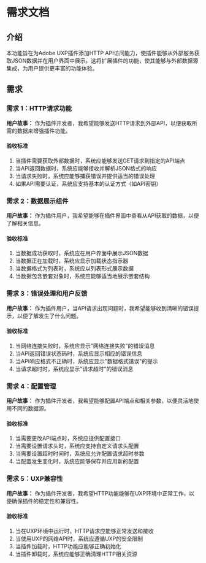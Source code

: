 # 需求文档

## 介绍

本功能旨在为Adobe UXP插件添加HTTP API访问能力，使插件能够从外部服务获取JSON数据并在用户界面中展示。这将扩展插件的功能，使其能够与外部数据源集成，为用户提供更丰富的功能体验。

## 需求

### 需求 1：HTTP请求功能

**用户故事：** 作为插件开发者，我希望能够发送HTTP请求到外部API，以便获取所需的数据来增强插件功能。

#### 验收标准

1. 当插件需要获取外部数据时，系统应能够发送GET请求到指定的API端点
2. 当API返回数据时，系统应能够接收并解析JSON格式的响应
3. 当请求失败时，系统应能够捕获错误并提供适当的错误处理
4. 如果API需要认证，系统应支持基本的认证方式（如API密钥）

### 需求 2：数据展示组件

**用户故事：** 作为插件用户，我希望能够在插件界面中查看从API获取的数据，以便了解相关信息。

#### 验收标准

1. 当数据成功获取时，系统应在用户界面中展示JSON数据
2. 当数据正在加载时，系统应显示加载状态指示器
3. 当数据格式为列表时，系统应以列表形式展示数据
4. 当数据包含嵌套对象时，系统应能够适当地展示嵌套结构

### 需求 3：错误处理和用户反馈

**用户故事：** 作为插件用户，当API请求出现问题时，我希望能够收到清晰的错误提示，以便了解发生了什么问题。

#### 验收标准

1. 当网络连接失败时，系统应显示"网络连接失败"的错误消息
2. 当API返回错误状态码时，系统应显示相应的错误信息
3. 当API响应格式不正确时，系统应显示"数据格式错误"的提示
4. 当请求超时时，系统应显示"请求超时"的错误消息

### 需求 4：配置管理

**用户故事：** 作为插件开发者，我希望能够配置API端点和相关参数，以便灵活地使用不同的数据源。

#### 验收标准

1. 当需要更改API端点时，系统应提供配置接口
2. 当需要设置请求头时，系统应支持自定义请求头配置
3. 当需要设置超时时间时，系统应允许配置请求超时参数
4. 当配置发生变化时，系统应能够保存并应用新的配置

### 需求 5：UXP兼容性

**用户故事：** 作为插件开发者，我希望HTTP功能能够在UXP环境中正常工作，以便确保插件的稳定性和兼容性。

#### 验收标准

1. 当在UXP环境中运行时，HTTP请求应能够正常发送和接收
2. 当使用UXP的网络API时，系统应遵循UXP的安全限制
3. 当插件加载时，HTTP功能应能够正确初始化
4. 当插件卸载时，系统应能够正确清理HTTP相关资源